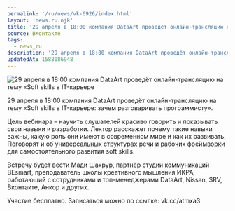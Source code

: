 ```yaml
---
permalink: '/ru/news/vk-6926/index.html'
layout: 'news.ru.njk'
title: '29 апреля в 18:00 компания DataArt проведёт онлайн-трансляцию на тему «Soft skills в IT-карьере'
source: ВКонтакте
tags:
  - news_ru
description: '29 апреля в 18:00 компания DataArt проведёт онлайн-трансляцию на тему «Soft skills в IT-карьере'
updatedAt: 1588086948
---
```

![29 апреля в 18:00 компания DataArt проведёт онлайн-трансляцию на тему «Soft skills в IT-карьере](https://sun9-28.userapi.com/impg/c857632/v857632236/1e44e1/WmIoa3RIhbE.jpg?size=1280x720&quality=96&sign=b9d74666bb92d9986b07868d5cc553fc&c_uniq_tag=d7pAkvt5-uWcPthIv3RjgsCJuFQjYEQ82sevrwf1kDY&type=album)

29 апреля в 18:00 компания DataArt проведёт онлайн-трансляцию на тему «Soft skills в IT-карьере: зачем разговаривать программисту».

Цель вебинара – научить слушателей красиво говорить и показывать свои навыки и разработки. Лектор расскажет почему такие навыки важны, какую роль они имеют в современном мире и как их развивать. Поговорят и об универсальных структурах речи и рабочих фреймворки для самостоятельного развития soft skills.

Встречу будет вести Мади Шахрур, партнёр студии коммуникаций BEsmart, преподаватель школы креативного мышления ИКРА, работающий с сотрудниками и топ-менеджерами DataArt, Nissan, SRV, Вконтакте, Анкор и других.

Участие бесплатно. Записаться можно по ссылке: vk.cc/atmxa3
